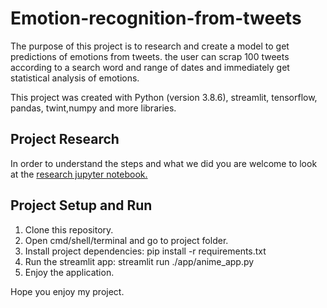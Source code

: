 # Emotion-recognition-from-tweets

The purpose of this project is to research and create a model to get predictions of emotions from tweets.
the user can scrap 100 tweets according to a search word and range of dates and immediately get statistical analysis of emotions. 

This project was created with Python (version 3.8.6), streamlit, tensorflow, pandas, twint,numpy and more libraries.

## Project Research
In order to understand the steps and what we did you are welcome to look at the <a href="Tweet_Emotion_Recognition-research_notebook.ipynb" >research jupyter notebook.</a>

## Project Setup and Run
1. Clone this repository.
2. Open cmd/shell/terminal and go to project folder.
3. Install project dependencies: pip install -r requirements.txt
4. Run the streamlit app: streamlit run ./app/anime_app.py
5. Enjoy the application.

Hope you enjoy my project.
